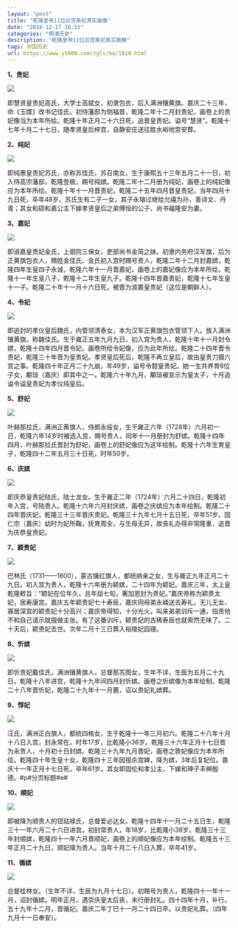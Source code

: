 ```yaml
---
layout: "post"
title: "乾隆皇帝11位后宫美妃真实画像"
date: "2018-12-17 16:15"
categories: "明清历史"
description: "乾隆皇帝11位后宫美妃真实画像"
tags: 中国历史
url: https://www.y5000.com/zgls/mq/1819.html
---
```






**1、贵妃**

![](https://img.y5000.com/uploads/allimg/131025/2-131025000313O0.jpg)

即慧贤皇贵妃高氏，大学士高斌女，初隶包衣，后入满洲镶黄旗。嘉庆二十三年，命《玉牒》改书记佳氏。初侍藩邸为侧福晋，乾隆二年十二月封贵妃，画卷上的贵妃像当为本年所绘。乾隆十年正月二十六日死，追晋皇贵妃。谥号“慧贤”。乾隆十七年十月二十七日，随孝贤皇后梓宫，自静安庄送往胜水峪地宫安葬。

**2、纯妃**

![](https://img.y5000.com/uploads/allimg/131025/2-131025000422508.jpg)

即纯惠皇贵妃苏氏，亦称苏佳氏，苏召南女。生于康熙五十三年五月二十一日，初入侍高宗藩邸，乾隆登极，赐号纯嫔。乾隆二年十二月册为纯妃，画卷上的纯妃像应为本年所绘。乾隆十年十一月晋贵妃，乾隆二十五年四月晋皇贵妃，当年四月十九日死，卒年48岁。苏氏生有二子一女，其子永瑢过继给允禧为孙，善诗文、丹青；其女和硕和嘉公主下嫁孝贤皇后之弟傅恒的公子、尚书福隆安为妻。

**3、嘉妃**

![](https://img.y5000.com/uploads/allimg/131025/2-131025000504H5.jpg)

即淑嘉皇贵妃金氏，上驷院三保女，吏部尚书金简之妹。初隶内务府汉军旗，后为正黄旗包衣人，赐姓金佳氏。金氏初入宫时赐号贵人，乾隆二年十二月封嘉嫔，乾隆四年生皇四子永诚，乾隆六年十一月晋嘉妃，画卷上的嘉妃像应为本年所绘。乾隆十一年生皇八子，乾隆十二年生皇九子。乾隆十四年晋嘉贵妃，乾隆十七年生皇十一子。乾隆二十年十一月十六日死，被晋为淑嘉皇贵妃（这位是朝鲜人）。

**4、令妃**

![](https://img.y5000.com/uploads/allimg/131025/2-1310250005513R.jpg)

即追封的孝仪皇后魏氏，内管领清泰女，本为汉军正黄旗包衣管领下人。族入满洲镶黄旗，称魏佳氏。生于雍正五年九月九日，初入宫为贵人，乾隆十年十一月封令嫔，乾隆十四年四月晋令妃。画卷所绘令妃像，应为此年所绘。乾隆二十四年晋令贵妃，乾隆三十年晋为皇贵妃。孝贤皇后死后，乾隆不再立皇后，故由皇贵刀摄六宫之事。乾隆四十年正月二十九崩，年49岁，谥号令懿皇贵妃。她一生共养育6位子女，颙琰（嘉庆）即其中之一。乾隆六十年九月，颙琰被宣示为皇太子，十月追谥令谥皇贵妃为孝仪纯皇后。

**5、舒妃**

![](https://img.y5000.com/uploads/allimg/131025/2-13102500063C00.jpg)

叶赫那拉氏，满洲正黄旗人，侍郎永绥女，生于雍正六年（1728年）六月初一日，乾隆六年14岁时被选入宫，赐号贵人，同年十一月册封为舒嫔。乾隆十四年四月，叶赫那拉氏晋封为舒妃，画卷上的舒妃像应为这年绘制。乾隆十六年生育皇子，乾隆四十二年五月三十日死，时年50岁。

**6、庆嫔**

![](https://img.y5000.com/uploads/allimg/131025/2-131025000UK50.jpg)

即庆恭皇贵妃陆氏，陆士龙女。生于雍正二年（1724年）六月二十四日，乾隆初年入宫，号陆贵人。乾隆十六年六月封庆嫔，画卷之庆嫔应为本年绘制。乾隆二十四年晋庆妃，乾隆三十三年晋庆贵妃。乾隆三十九年七月十五日死，卒年51岁。因仁宗（嘉庆）幼时为妃所鞠，抚育周全，与生母无异，故丧礼办得非常隆重，追晋为庆恭皇贵妃。

**7、颖贵妃**

![](https://img.y5000.com/uploads/allimg/131025/2-13102500093Lb.jpg)

巴林氏（1731——1800），蒙古镶红旗人，都统纳亲之女，生与雍正九年正月二十九日。初入宫为贵人，乾隆十六年册为颖嫔，二十四年为颖妃。嘉庆三年，太上皇乾隆敕旨：“颖妃在位年久，且年屈七旬，著加恩封为贵妃。”嘉庆帝称为颖贵太妃，居寿康宫。嘉庆五年颖贵妃七十寿辰，嘉庆同母弟永嶙送去寿礼，无儿无女、寡居深宫的颖贵妃十分高兴；嘉庆帝得知，十分光火，叫来弟弟训斥一通，指责他不和自己请示就擅做主张。有了这番训斥，颖贵妃的古稀寿辰也就索然无味了。二十天后，颖贵妃去世。次年二月十三日葬入裕陵妃园寝。

**8、忻嫔**

![](https://img.y5000.com/uploads/allimg/131025/2-13102500100cT.jpg)

即忻贵妃戴佳氏，满洲镶黄旗人，总督那苏图女，生年不详，生辰为五月二十九日。乾隆十八年进宫，乾隆十九年间四月封忻嫔。画卷之忻嫔像为本年绘制。乾隆二十八年晋忻妃，乾隆二十九年十一月薨，诏以贵妃礼嫔葬。

**9、惇妃**

![](https://img.y5000.com/uploads/allimg/131025/2-13102500105C33.jpg)

汪氏，满洲正白旗人，都统四格女，生于乾隆十一年三月初六。乾隆二十八年十月十八日入宫，封永常在。时年17岁，比乾隆小36岁。乾隆三十六年正月十七日晋为永贵人，十月初十日封嫔。乾隆三十九年九月晋妃，画卷之敦妃像应为本年所绘。乾隆四十年生皇十女，乾隆四十三年因擅杀宫婢，降为嫔，3年后复妃位。嘉庆十一年正月十七日死，卒年61岁。其女即固伦和孝公主，下嫁和珅子丰绅殷德。#p#分页标题#e#

**10、顺妃**

![](https://img.y5000.com/uploads/allimg/131025/2-13102500113YX.jpg)

即被降为顺贵人的钮祜禄氏，总督爱必达女。乾隆十四年十一月二十五日生，乾隆三十一年六月二十六日进宫，初封常贵人，年18岁，比乾隆小38岁。乾隆三十三年封顺嫔，乾隆四十一年六月晋顺妃，画卷上的顺妃像应为本年绘制。乾隆五十三年正月二十九日，顺妃降为贵人。当年十月二十八日入葬，卒年41岁。

**11、循嫔**

![](https://img.y5000.com/uploads/allimg/131025/2-1310250012192a.jpg)

总督桂林女。（生年不详，生辰为九月十七日）。初赐号为贵人，乾隆四十一年十一月，诏封循嫔。明年正月，遇崇庆皇太后丧，未行册封礼。四十四年十月，补行。五十九年十二月，晋循妃。嘉庆二年丁巳十一月二十四日卒。以贵妃礼葬。（四年九月十一日奉安）。
